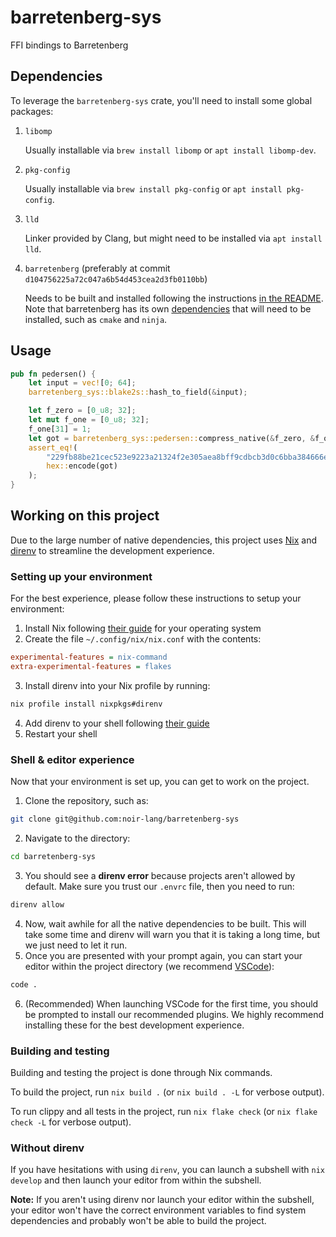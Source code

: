 # barretenberg-sys

FFI bindings to Barretenberg

## Dependencies

To leverage the `barretenberg-sys` crate, you'll need to install some global packages:

1. `libomp`

    Usually installable via `brew install libomp` or `apt install libomp-dev`.

2. `pkg-config`

    Usually installable via `brew install pkg-config` or `apt install pkg-config`.

3. `lld`

    Linker provided by Clang, but might need to be installed via `apt install lld`.

4. `barretenberg` (preferably at commit `d104756225a72c047a6b54d453cea2d3fb0110bb`)

    Needs to be built and installed following the instructions [in the README](https://github.com/AztecProtocol/barretenberg#getting-started). Note that barretenberg has its own [dependencies](https://github.com/AztecProtocol/barretenberg#dependencies) that will need to be installed, such as `cmake` and `ninja`.

## Usage

```rust
pub fn pedersen() {
    let input = vec![0; 64];
    barretenberg_sys::blake2s::hash_to_field(&input);

    let f_zero = [0_u8; 32];
    let mut f_one = [0_u8; 32];
    f_one[31] = 1;
    let got = barretenberg_sys::pedersen::compress_native(&f_zero, &f_one);
    assert_eq!(
        "229fb88be21cec523e9223a21324f2e305aea8bff9cdbcb3d0c6bba384666ea1",
        hex::encode(got)
    );
}
```

## Working on this project

Due to the large number of native dependencies, this project uses [Nix](https://nixos.org/) and [direnv](https://direnv.net/) to streamline the development experience.

### Setting up your environment

For the best experience, please follow these instructions to setup your environment:
1. Install Nix following [their guide](https://nixos.org/download.html) for your operating system
2. Create the file `~/.config/nix/nix.conf` with the contents:
```ini
experimental-features = nix-command
extra-experimental-features = flakes
```
3. Install direnv into your Nix profile by running:
```sh
nix profile install nixpkgs#direnv
```
4. Add direnv to your shell following [their guide](https://direnv.net/docs/hook.html)
5. Restart your shell

### Shell & editor experience

Now that your environment is set up, you can get to work on the project.

1. Clone the repository, such as:
```sh
git clone git@github.com:noir-lang/barretenberg-sys
```
2. Navigate to the directory:
```sh
cd barretenberg-sys
```
3. You should see a __direnv error__ because projects aren't allowed by default. Make sure you trust our `.envrc` file, then you need to run:
```sh
direnv allow
```
4. Now, wait awhile for all the native dependencies to be built. This will take some time and direnv will warn you that it is taking a long time, but we just need to let it run.
5. Once you are presented with your prompt again, you can start your editor within the project directory (we recommend [VSCode](https://code.visualstudio.com/)):
```sh
code .
```
6. (Recommended) When launching VSCode for the first time, you should be prompted to install our recommended plugins. We highly recommend installing these for the best development experience.

### Building and testing

Building and testing the project is done through Nix commands.

To build the project, run `nix build .` (or `nix build . -L` for verbose output).

To run clippy and all tests in the project, run `nix flake check` (or `nix flake check -L` for verbose output).

### Without direnv

If you have hesitations with using `direnv`, you can launch a subshell with `nix develop` and then launch your editor
from within the subshell.

__Note:__ If you aren't using direnv nor launch your editor within the subshell, your editor won't have the correct environment
variables to find system dependencies and probably won't be able to build the project.
